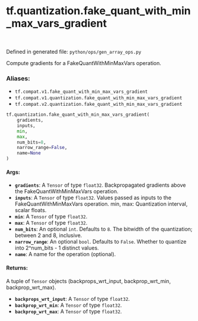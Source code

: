 <div itemscope itemtype="http://developers.google.com/ReferenceObject">
<meta itemprop="name" content="tf.quantization.fake_quant_with_min_max_vars_gradient" />
<meta itemprop="path" content="Stable" />
</div>

# tf.quantization.fake_quant_with_min_max_vars_gradient

<!-- Insert buttons -->

<table class="tfo-notebook-buttons tfo-api" align="left">
</table>

Defined in generated file: `python/ops/gen_array_ops.py`



<!-- Start diff -->
Compute gradients for a FakeQuantWithMinMaxVars operation.

### Aliases:

* `tf.compat.v1.fake_quant_with_min_max_vars_gradient`
* `tf.compat.v1.quantization.fake_quant_with_min_max_vars_gradient`
* `tf.compat.v2.quantization.fake_quant_with_min_max_vars_gradient`


``` python
tf.quantization.fake_quant_with_min_max_vars_gradient(
    gradients,
    inputs,
    min,
    max,
    num_bits=8,
    narrow_range=False,
    name=None
)
```



<!-- Placeholder for "Used in" -->


#### Args:


* <b>`gradients`</b>: A `Tensor` of type `float32`.
  Backpropagated gradients above the FakeQuantWithMinMaxVars operation.
* <b>`inputs`</b>: A `Tensor` of type `float32`.
  Values passed as inputs to the FakeQuantWithMinMaxVars operation.
  min, max: Quantization interval, scalar floats.
* <b>`min`</b>: A `Tensor` of type `float32`.
* <b>`max`</b>: A `Tensor` of type `float32`.
* <b>`num_bits`</b>: An optional `int`. Defaults to `8`.
  The bitwidth of the quantization; between 2 and 8, inclusive.
* <b>`narrow_range`</b>: An optional `bool`. Defaults to `False`.
  Whether to quantize into 2^num_bits - 1 distinct values.
* <b>`name`</b>: A name for the operation (optional).


#### Returns:

A tuple of `Tensor` objects (backprops_wrt_input, backprop_wrt_min, backprop_wrt_max).


* <b>`backprops_wrt_input`</b>: A `Tensor` of type `float32`.
* <b>`backprop_wrt_min`</b>: A `Tensor` of type `float32`.
* <b>`backprop_wrt_max`</b>: A `Tensor` of type `float32`.